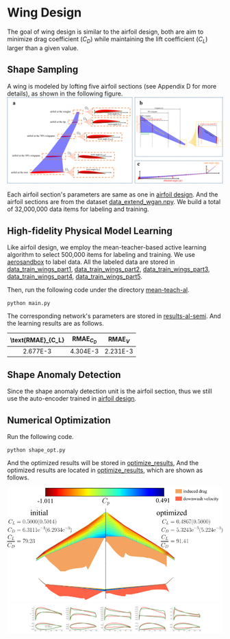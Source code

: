 # Wing Design

The goal of wing design is similar to the airfoil design, both are aim to minimize
drag coefficient ($C_D$) while maintaining the lift coefficient ($C_L$) larger than a given value.

## Shape Sampling

A wing is modeled by lofting five airfoil sections (see Appendix D for more details), as shown in the following figure.
![wing parameters](figs/wing_params.svg)

Each airfoil section's parameters are same as one in [airfoil design](../airfoil_design).
And the airfoil sections are from the dataset [data_extend_wgan.npy](../airfoil_design/config/data_extend_wgan.npy).
We build a total of 32,000,000 data items for labeling and training.

## High-fidelity Physical Model Learning

Like airfoil design, we employ the mean-teacher-based active learning algorithm to select 500,000 items for labeling
and training. We use [aerosandbox](https://github.com/peterdsharpe/AeroSandbox) to label data.
All the labeled data are stored in 
[data_train_wings_part1](config/data_train_wings_rmmtw_new_0_100000.npy),
[data_train_wings_part2](config/data_train_wings_rmmtw_new_100000_200000.npy),
[data_train_wings_part3](config/data_train_wings_rmmtw_new_200000_300000.npy),
[data_train_wings_part4](config/data_train_wings_rmmtw_new_300000_400000.npy),
[data_train_wings_part5](config/data_train_wings_rmmtw_new_400000_500000.npy).

Then, run the following code under the directory [mean-teach-al](mean-teacher-al).
```
python main.py
```
The corresponding network's parameters are stored in [results-al-semi](mean-teacher-al/results-al-semi).
And the learning results are as follows.

| \text{RMAE}_{C_L} | $\text{RMAE}_{C_D}$ | $\text{RMAE}_{V}$ |
|:-----------------:|:-------------------:|:-----------------:|
|     2.677E-3      |      4.304E-3       |     2.231E-3      |


## Shape Anomaly Detection

Since the shape anomaly detection unit is the airfoil section, 
thus we still use the auto-encoder trained in [airfoil design](../airfoil_design).


## Numerical Optimization

Run the following code.
```
python shape_opt.py
```
And the optimized results will be stored in [optimize_results](optimize_results), And the optimized results are located in [optimize_results](optimize_results), 
which are shown as follows.

<img src="figs/wings_init2opt_res1.svg" width="700">
<img src="figs/wings_init2opt_res2.svg" width="700">
